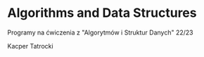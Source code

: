 # Algorithms and Data Structures
Programy na ćwiczenia z "Algorytmów i Struktur Danych" 22/23

Kacper Tatrocki
